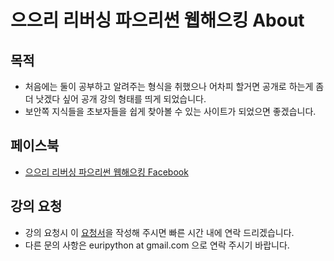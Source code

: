 # 으으리 리버싱 파으리썬 웹해으킹 About

## 목적

- 처음에는 둘이 공부하고 알려주는 형식을 취했으나 어차피 할거면 공개로 하는게 좀 더 낫겠다 싶어 공개 강의 형태를 띄게 되었습니다.
- 보안쪽 지식들을 초보자들을 쉽게 찾아볼 수 있는 사이트가 되었으면 좋겠습니다.

## 페이스북

- [으으리 리버싱 파으리썬 웹해으킹 Facebook](https://www.facebook.com/groups/1512856868944848/)

## 강의 요청

- 강의 요청시 이 [요청서](https://docs.google.com/forms/d/1Gd_ZtcVvpTWU1kQxSiTjrDkCk-oDinFi1VuT6lijDag/edit)을 작성해 주시면 빠른 시간 내에 연락 드리겠습니다.
- 다른 문의 사항은 euripython at gmail.com 으로 연락 주시기 바랍니다.